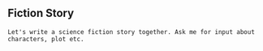 ## Fiction Story

```
Let's write a science fiction story together. Ask me for input about characters, plot etc.
```